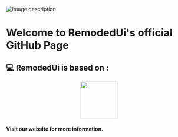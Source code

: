  ![Image description](https://raw.githubusercontent.com/RemodedUi/remodedui.github.io/main/assets/img/portfolio/rui.png)

<h1>Welcome to RemodedUi's official GitHub Page</h1>

  
  ## 💻 RemodedUi is based on :
<p align="center">
<img src="https://upload.wikimedia.org/wikipedia/commons/thumb/3/36/New_color_logo_of_MIUI.png/300px-New_color_logo_of_MIUI.png" width="100" height="">
</p>


   




  #### Visit our website for more information.
